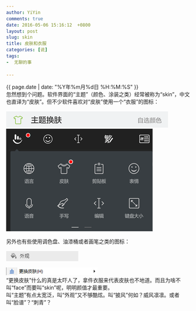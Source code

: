 ```yaml
---
author: YiYin
comments: true
date: 2016-05-06 15:16:12  +0800
layout: post
slug: skin
title: 皮肤和衣服
categories: [说]
tags:
-  无聊的事

---
```

<div class="saying">
<div class="timestamp">{{ page.date | date: "%Y年%m月%d日 %H:%M:%S" }}</div>
忽然想到个问题。软件界面的“主题”（颜色、涂装之类）经常被称为“skin”，中文也直译为“皮肤”。但不少软件喜欢对“皮肤”使用一个“衣服”的图标：
<br/><br/>
<img src="\public\images\skin_netease.png" alt="">

<img src="\public\images\skin_chubao.png" alt="">

另外也有些使用调色盘、油漆桶或者画笔之类的图标：
<br/><br/>
<img src="\public\images\skin_vivalid.jpg" alt="">

<img src="\public\images\skin_sogou.jpg" alt="">
<br/>
“更换皮肤”什么的真是太吓人了，拿件衣服来代表皮肤也不地道。而且为啥不叫“face”而要叫“skin”呢，明明颜值才最重要。<br/>
叫“主题”有点太宽泛，叫“外观”又不够酷炫。叫“披风”何如？威风凛凛。或者叫“脸谱”？“刺青”？
</div>
